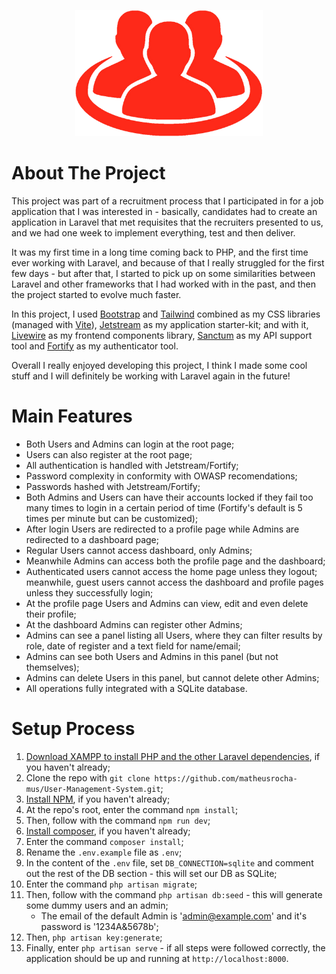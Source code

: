 <p align="center"><img src="public/img/ums-logo.png" width="300" alt="Logo"></p>

# About The Project


This project was part of a recruitment process that I participated in for a job application that I was interested in - basically, candidates had to create an application in Laravel that met requisites that the recruiters presented to us, and we had one week to implement everything, test and then deliver.

It was my first time in a long time coming back to PHP, and the first time ever working with Laravel, and because of that I really struggled for the first few days - but after that, I started to pick up on some similarities between Laravel and other frameworks that I had worked with in the past, and then the project started to evolve much faster.

In this project, I used <a href="https://getbootstrap.com" target="_blank">Bootstrap</a> and <a href="https://tailwindcss.com" target="_blank">Tailwind</a> combined as my CSS libraries (managed with <a href="https://vitejs.dev" target="_blank">Vite</a>), <a href="https://jetstream.laravel.com/introduction.html" target="_blank">Jetstream</a> as my application starter-kit; and with it, <a href="https://livewire.laravel.com" target="_blank">Livewire</a> as my frontend components library, <a href="https://laravel.com/docs/11.x/sanctum" target="_blank">Sanctum</a> as my API support tool and <a href="https://laravel.com/docs/11.x/fortify" target="_blank">Fortify</a> as my authenticator tool.

Overall I really enjoyed developing this project, I think I made some cool stuff and I will definitely be working with Laravel again in the future!

# Main Features

- Both Users and Admins can login at the root page;
- Users can also register at the root page;
- All authentication is handled with Jetstream/Fortify;
- Password complexity in conformity with OWASP recomendations;
- Passwords hashed with Jetstream/Fortify;
- Both Admins and Users can have their accounts locked if they fail too many times to login in a certain period of time (Fortify's default is 5 times per minute but can be customized);
- After login Users are redirected to a profile page while Admins are redirected to a dashboard page;
- Regular Users cannot access dashboard, only Admins;
- Meanwhile Admins can access both the profile page and the dashboard;
- Authenticated users cannot access the home page unless they logout; meanwhile, guest users cannot access the dashboard and profile pages unless they successfully login;
- At the profile page Users and Admins can view, edit and even delete their profile;
- At the dashboard Admins can register other Admins;
- Admins can see a panel listing all Users, where they can filter results by role, date of register and a text field for name/email;
- Admins can see both Users and Admins in this panel (but not themselves);
- Admins can delete Users in this panel, but cannot delete other Admins;
- All operations fully integrated with a SQLite database.

# Setup Process
1. <a href="https://www.apachefriends.org/download.html" target="_blank">Download XAMPP to install PHP and the other Laravel dependencies</a>, if you haven't already;
2. Clone the repo with `git clone https://github.com/matheusrocha-mus/User-Management-System.git`;
3. <a href="https://nodejs.org/en/download/package-manager" target="_blank">Install NPM</a>, if you haven't already;
4. At the repo's root, enter the command `npm install`;
5. Then, follow with the command `npm run dev`;
6. <a href="https://getcomposer.org/download" target="_blank">Install composer</a>, if you haven't already;
7. Enter the command `composer install`;
8. Rename the `.env.example` file as `.env`;
9. In the content of the `.env` file, set `DB_CONNECTION=sqlite` and comment out the rest of the DB section - this will set our DB as SQLite;
10. Enter the command `php artisan migrate`;
11. Then, follow with the command `php artisan db:seed` - this will generate some dummy users and an admin;
    - The email of the default Admin is 'admin@example.com' and it's password is '1234A&5678b';
12. Then, `php artisan key:generate`;
13. Finally, enter `php artisan serve` - if all steps were followed correctly, the application should be up and running at `http://localhost:8000`.
